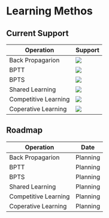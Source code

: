 # Learning Methos

## Current Support

Operation | Support
------------ | -------------
Back Propagarion | ![](https://raw.githubusercontent.com/snownz/Virtual-Intelligence/Git/Info/images/not.png)
BPTT | ![](https://raw.githubusercontent.com/snownz/Virtual-Intelligence/Git/Info/images/not.png)
BPTS | ![](https://raw.githubusercontent.com/snownz/Virtual-Intelligence/Git/Info/images/not.png)
Shared Learning | ![](https://raw.githubusercontent.com/snownz/Virtual-Intelligence/Git/Info/images/not.png)
Competitive Learning | ![](https://raw.githubusercontent.com/snownz/Virtual-Intelligence/Git/Info/images/not.png)
Coperative Learning | ![](https://raw.githubusercontent.com/snownz/Virtual-Intelligence/Git/Info/images/not.png)

## Roadmap
Operation | Date
------------ | -------------
Back Propagarion | Planning
BPTT | Planning
BPTS | Planning
Shared Learning  | Planning
Competitive Learning | Planning
Coperative Learning | Planning

